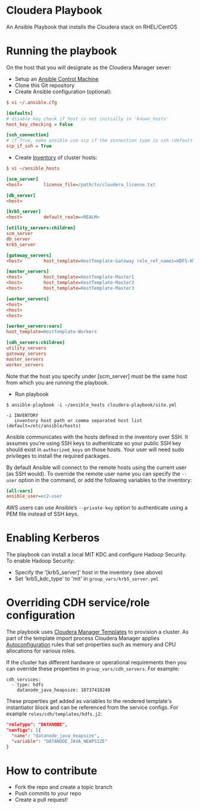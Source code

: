 # Cloudera Playbook 

An Ansible Playbook that installs the Cloudera stack on RHEL/CentOS

# Running the playbook

On the host that you will designate as the Cloudera Manager sever:

* Setup an [Ansible Control Machine](http://docs.ansible.com/ansible/intro_installation.html)
* Clone this Git repository
* Create Ansible configuration (optional):

```ini
$ vi ~/.ansible.cfg

[defaults]
# disable key check if host is not initially in 'known_hosts'
host_key_checking = False

[ssh_connection]
# if True, make ansible use scp if the connection type is ssh (default is sftp)
scp_if_ssh = True
```

* Create [Inventory](http://docs.ansible.com/ansible/intro_inventory.html) of cluster hosts:

```ini
$ vi ~/ansible_hosts

[scm_server]
<host>        license_file=/path/to/cloudera_license.txt

[db_server]
<host>

[krb5_server]
<host>        default_realm=<REALM>

[utility_servers:children]
scm_server
db_server
krb5_server

[gateway_servers]
<host>        host_template=HostTemplate-Gateway role_ref_names=HDFS-HTTPFS-1

[master_servers]
<host>        host_template=HostTemplate-Master1
<host>        host_template=HostTemplate-Master2
<host>        host_template=HostTemplate-Master3

[worker_servers]
<host>
<host>
<host>

[worker_servers:vars]
host_template=HostTemplate-Workers

[cdh_servers:children]
utility_servers
gateway_servers
master_servers
worker_servers
```
    
Note that the host you specify under [scm_server] must be the same host from which you are running the playbook.
	
* Run playbook
 
```shell
$ ansible-playbook -i ~/ansible_hosts cloudera-playbook/site.yml
    
-i INVENTORY
   inventory host path or comma separated host list (default=/etc/ansible/hosts)
```

Ansible communicates with the hosts defined in the inventory over SSH. It assumes you’re using SSH keys to authenticate so your public SSH key should exist in ``authorized_keys`` on those hosts. Your user will need sudo privileges to install the required packages.

By default Ansible will connect to the remote hosts using the current user (as SSH would). To override the remote user name you can specify the ``--user`` option in the command, or add the following variables to the inventory:

```ini
[all:vars]
ansible_user=ec2-user
```

AWS users can use Ansible’s ``--private-key`` option to authenticate using a PEM file instead of SSH keys.

# Enabling Kerberos

The playbook can install a local MIT KDC and configure Hadoop Security. To enable Hadoop Security:

* Specify the '[krb5_server]' host in the inventory (see above)
* Set 'krb5_kdc_type' to 'mit' in ``group_vars/krb5_server.yml``

# Overriding CDH service/role configuration

The playbook uses [Cloudera Manager Templates](https://www.cloudera.com/documentation/enterprise/latest/topics/install_cluster_template.html) to provision a cluster.
As part of the template import process Cloudera Manager applies [Autoconfiguration](https://www.cloudera.com/documentation/enterprise/latest/topics/cm_mc_autoconfig.html)
rules that set properties such as memory and CPU allocations for various roles.

If the cluster has different hardware or operational requirements then you can override these properties in ``group_vars/cdh_servers``. 
For example:

```
cdh_services:
  - type: hdfs        
    datanode_java_heapsize: 10737418240
```

These properties get added as variables to the rendered template's instantiator block and can be referenced from the service configs.
For example ``roles/cdh/templates/hdfs.j2``:

```json
"roleType": "DATANODE",
"configs": [{
  "name": "datanode_java_heapsize",
  "variable": "DATANODE_JAVA_HEAPSIZE"
}
```

# How to contribute

* Fork the repo and create a topic branch
* Push commits to your repo
* Create a pull request!
